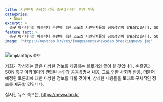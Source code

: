 ```yaml
---
title: 시민단체 손웅정 감독 축구아카데미 인권 부족
categories:
  - News
excerpt: >
  축구 아카데미의 아동학대 논란에 대한 스포츠 시민단체들의 공동성명이 발표되었습니다. SON축구아카데미의 지도자들을 향해 인권 감수성이 부족하다며 비판하고, 스포츠계 폭력 종식을 촉구했습니다. 이에 대한 엄중한 수사와 피해 아동을 위한 보호·지원 대책 마련을 요구하며, 관련 당국과 축구협회가 사설 축구 아카데미 내 스포츠 폭력 여부를 조사하도록 강조했습니다. 또한, 이에 관한 토론회를 개최하여 유소년 선수 육성 시스템과 법률적 쟁점을 논의할 예정입니다. #손흥민 #손웅정 #스포츠학대 #축구
feature_text: >
  축구 아카데미의 아동학대 논란에 대한 스포츠 시민단체들의 공동성명이 발표되었습니다. SON축구아카데미의 지도자들을 향해 인권 감수성이 부족하다며 비판하고, 스포츠계 폭력 종식을 촉구했습니다. 이에 대한 엄중한 수사와 피해 아동을 위한 보호·지원 대책 마련을 요구하며, 관련 당국과 축구협회가 사설 축구 아카데미 내 스포츠 폭력 여부를 조사하도록 강조했습니다. 또한, 이에 관한 토론회를 개최하여 유소년 선수 육성 시스템과 법률적 쟁점을 논의할 예정입니다. #손흥민 #손웅정 #스포츠학대 #축구
image: 'https://newsdao.kr/res/images/meta/newsdao_breakingnews.jpg'
---
```


<p><img src="https://newsdao.kr/res/images/meta/newsdao_breakingnews.jpg" alt="implanttips 속보" /></p>

<p>저희가 작성하는 글은 다양한 정보를 제공하는 블로거의 글이 될 것입니다. 손흥민과 SON 축구 아카데미의 관련된 논란과 공동성명서 내용, 그로 인한 사회적 반응, 더불어 예정된 토론회에 대한 다양한 정보를 다룰 것이며, 상세한 내용들을 토대로 구체적인 정보를 제공할 것입니다.</p>
실시간 뉴스 속보는, <a href="https://newsdao.kr" rel="dofollow">https://newsdao.kr</a>


